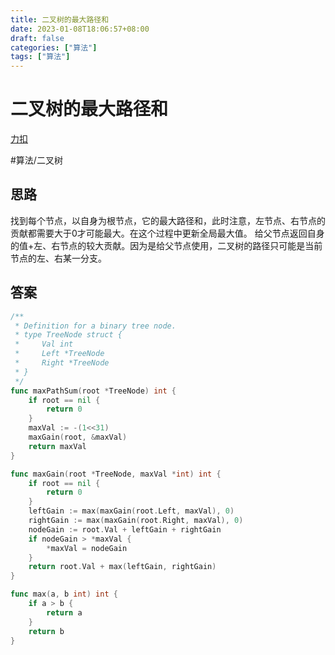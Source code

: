 ```yaml
---
title: 二叉树的最大路径和
date: 2023-01-08T18:06:57+08:00
draft: false
categories: ["算法"]
tags: ["算法"]
---
```


# 二叉树的最大路径和
[力扣](https://leetcode.cn/problems/binary-tree-maximum-path-sum/)

#算法/二叉树

## 思路
找到每个节点，以自身为根节点，它的最大路径和，此时注意，左节点、右节点的贡献都需要大于0才可能最大。在这个过程中更新全局最大值。
给父节点返回自身的值+左、右节点的较大贡献。因为是给父节点使用，二叉树的路径只可能是当前节点的左、右某一分支。

## 答案
```go
/**
 * Definition for a binary tree node.
 * type TreeNode struct {
 *     Val int
 *     Left *TreeNode
 *     Right *TreeNode
 * }
 */
func maxPathSum(root *TreeNode) int {
    if root == nil {
        return 0
    }
    maxVal := -(1<<31)
    maxGain(root, &maxVal)
    return maxVal
}

func maxGain(root *TreeNode, maxVal *int) int {
    if root == nil {
        return 0
    }
    leftGain := max(maxGain(root.Left, maxVal), 0)
    rightGain := max(maxGain(root.Right, maxVal), 0) 
    nodeGain := root.Val + leftGain + rightGain
    if nodeGain > *maxVal {
        *maxVal = nodeGain
    }
    return root.Val + max(leftGain, rightGain)
}

func max(a, b int) int {
    if a > b {
        return a
    }
    return b
}


```